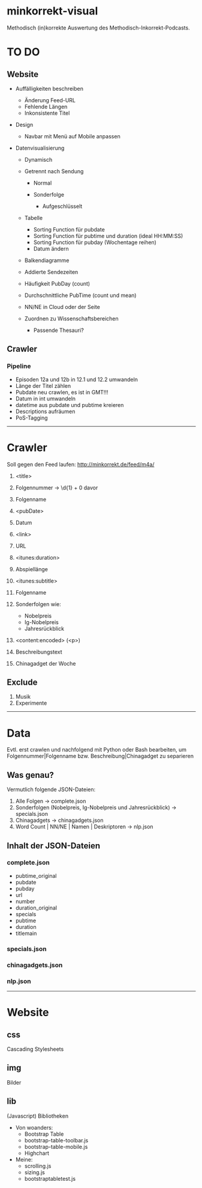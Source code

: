 # minkorrekt-visual

Methodisch (in)korrekte Auswertung des Methodisch-Inkorrekt-Podcasts.

# TO DO

## Website

-   Auffälligkeiten beschreiben

    -   Änderung Feed-URL
    -   Fehlende Längen
    -   Inkonsistente Titel

-   Design

    -   Navbar mit Menü auf Mobile anpassen

-   Datenvisualisierung

    -   Dynamisch
    -   Getrennt nach Sendung

        -   Normal
        -   Sonderfolge

            -   Aufgeschlüsselt

    -   Tabelle

        -   Sorting Function für pubdate
        -   Sorting Function für pubtime und duration (ideal HH:MM:SS)
        -   Sorting Function für pubday (Wochentage reihen)
        -   Datum ändern

    -   Balkendiagramme
    -   Addierte Sendezeiten
    -   Häufigkeit PubDay (count)
    -   Durchschnittliche PubTime (count und mean)
    -   NN/NE in Cloud oder der Seite
    -   Zuordnen zu Wissenschaftsbereichen

        -   Passende Thesauri?

## Crawler

### Pipeline

-   Episoden 12a und 12b in 12.1 und 12.2 umwandeln
-   Länge der Titel zählen
-   Pubdate neu crawlen, es ist in GMT!!!
-   Datum in int umwandeln
-   datetime aus pubdate und pubtime kreieren
-   Descriptions aufräumen
-   PoS-Tagging

* * *

# Crawler

Soll gegen den Feed laufen: <http://minkorrekt.de/feed/m4a/>

1.  &lt;title>

2.  Folgennummer -> \\d{1} + 0 davor
3.  Folgenname

4.  &lt;pubDate>

5.  Datum

6.  &lt;link>

7.  URL

8.  &lt;itunes:duration>

9.  Abspiellänge

10. &lt;itunes:subtitle>

11. Folgenname
12. Sonderfolgen wie:

    -   Nobelpreis
    -   Ig-Nobelpreis
    -   Jahresrückblick

13. &lt;content:encoded> (&lt;p>)

14. Beschreibungstext
15. Chinagadget der Woche

## Exclude

1.  Musik
2.  Experimente

* * *

# Data

Evtl. erst crawlen und nachfolgend mit Python oder Bash bearbeiten, um Folgennummer|Folgenname bzw. Beschreibung|Chinagadget zu separieren

## Was genau?

Vermutlich folgende JSON-Dateien:

1.  Alle Folgen -> complete.json
2.  Sonderfolgen (Nobelpreis, Ig-Nobelpreis und Jahresrückblick) -> specials.json
3.  Chinagadgets -> chinagadgets.json
4.  Word Count | NN/NE | Namen | Deskriptoren -> nlp.json

## Inhalt der JSON-Dateien

### complete.json

-   pubtime_original
-   pubdate
-   pubday
-   url
-   number
-   duration_original
-   specials
-   pubtime
-   duration
-   titlemain

### specials.json

### chinagadgets.json

### nlp.json

* * *

# Website

## css

Cascading Stylesheets

## img

Bilder

## lib

(Javascript) Bibliotheken

-   Von woanders:
    -   Bootstrap Table
    -   bootstrap-table-toolbar.js
    -   bootstrap-table-mobile.js
    -   Highchart
-   Meine:
    -   scrolling.js
    -   sizing.js
    -   bootstraptabletest.js
